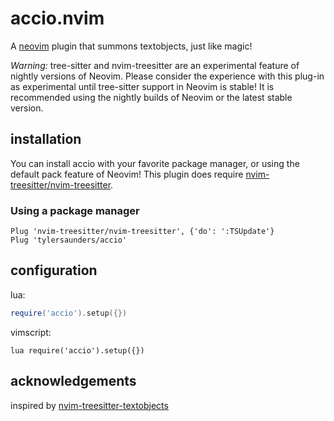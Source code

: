 # accio.nvim

A [neovim](https://neovim.io) plugin that summons textobjects, just like magic!

*Warning:* tree-sitter and nvim-treesitter are an experimental feature of nightly versions of Neovim. 
Please consider the experience with this plug-in as experimental until tree-sitter support in Neovim 
is stable! It is recommended using the nightly builds of Neovim or the latest stable version.

## installation

You can install accio with your favorite package manager, or using the default pack feature of Neovim!
This plugin does require [nvim-treesitter/nvim-treesitter](https://github.com/nvim-treesitter/nvim-treesitter).

### Using a package manager

```vim
Plug 'nvim-treesitter/nvim-treesitter', {'do': ':TSUpdate'}
Plug 'tylersaunders/accio'
```

## configuration

lua:

```lua
require('accio').setup({})
```

vimscript:

```vim
lua require('accio').setup({})
```

## acknowledgements

inspired by [nvim-treesitter-textobjects](https://github.com/nvim-treesitter/nvim-treesitter-textobjects)

